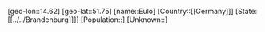 ﻿---
location: [51.75,14.62]
type: City
tags:
- geo/City


SpocWebEntityId: 30091
isDeleted: false
confidential: public

---
[geo-lon::14.62]
[geo-lat::51.75]
[name::Eulo]
[Country::[[Germany]]]
[State:[[../../Brandenburg]]]]
[Population::]
[Unknown::]

